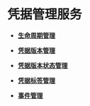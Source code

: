 # 凭据管理服务<a name="dew_02_9999"></a>

-   **[生命周期管理](生命周期管理.md)**  

-   **[凭据版本管理](凭据版本管理.md)**  

-   **[凭据版本状态管理](凭据版本状态管理.md)**  

-   **[凭据标签管理](凭据标签管理.md)**  

-   **[事件管理](事件管理.md)**  

